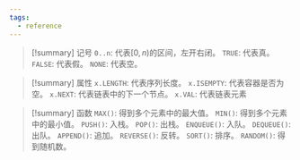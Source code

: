 ```yaml
---
tags:
  - reference
---
```

> [!summary] 记号
> `0..n`: 代表$[0, n)$的区间，左开右闭。
> `TRUE`: 代表真。
> `FALSE`: 代表假。
> `NONE`: 代表空。

> [!summary] 属性
> `x.LENGTH`: 代表序列长度。
> `x.ISEMPTY`: 代表容器是否为空。
> `x.NEXT`: 代表链表中的下一个节点。
> `x.VAL`: 代表链表元素

> [!summary] 函数
> `MAX()`: 得到多个元素中的最大值。
> `MIN()`: 得到多个元素中的最小值。
> `PUSH()`: 入栈。
> `POP()`: 出栈。
> `ENQUEUE()`: 入队。
> `DEQUEUE()`: 出队。
> `APPEND()`: 追加。
> `REVERSE()`: 反转。
> `SORT()`: 排序。
> `RANDOM()`: 得到随机数。
